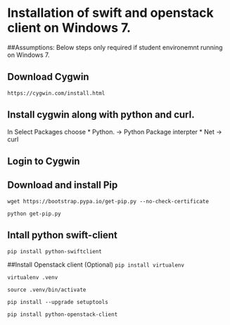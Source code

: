 # Installation of swift and openstack client on Windows 7.

##Assumptions:
Below steps only required if student environemnt running on Windows 7.

## Download Cygwin
``https://cygwin.com/install.html``

## Install cygwin along with python and curl.
In Select Packages choose 
       * Python. -> Python Package interpter
       * Net -> curl

## Login to Cygwin

## Download and install Pip
``wget https://bootstrap.pypa.io/get-pip.py --no-check-certificate``

``python get-pip.py``

## Intall python swift-client
``pip install python-swiftclient``


##Install Openstack client (Optional)
``pip install virtualenv``

``virtualenv .venv``

``source .venv/bin/activate``

``pip install --upgrade setuptools``

``pip install python-openstack-client``
